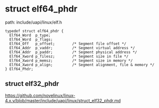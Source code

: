 struct elf64_phdr
========================================

path: include/uapi/linux/elf.h
```
typedef struct elf64_phdr {
  Elf64_Word  p_type;
  Elf64_Word  p_flags;
  Elf64_Off   p_offset;        /* Segment file offset */
  Elf64_Addr  p_vaddr;         /* Segment virtual address */
  Elf64_Addr  p_paddr;         /* Segment physical address */
  Elf64_Xword p_filesz;        /* Segment size in file */
  Elf64_Xword p_memsz;         /* Segment size in memory */
  Elf64_Xword p_align;         /* Segment alignment, file & memory */
} Elf64_Phdr;
```

struct elf32_phdr
----------------------------------------

https://github.com/novelinux/linux-4.x.y/blob/master/include/uapi/linux/struct_elf32_phdr.md
